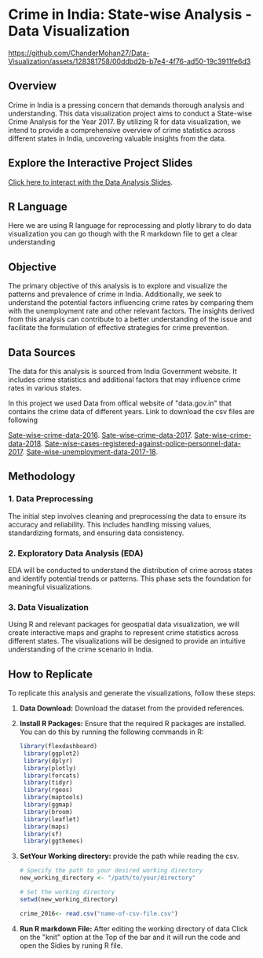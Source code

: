 # Crime in India: State-wise Analysis - Data Visualization



https://github.com/ChanderMohan27/Data-Visualization/assets/128381758/00ddbd2b-b7e4-4f76-ad50-19c3911fe6d3




## Overview

Crime in India is a pressing concern that demands thorough analysis and understanding. This data visualization project aims to conduct a State-wise Crime Analysis for the Year 2017. By utilizing R for data visualization, we intend to provide a comprehensive overview of crime statistics across different states in India, uncovering valuable insights from the data.

## Explore the Interactive Project Slides

[Click here to interact with the Data Analysis Slides](https://rpubs.com/Chander26/1035407).

## R Language 

Here we are using R language  for reprocessing and plotly library to do data visualization you can go though with the R markdown file to get a clear understanding 

## Objective 

The primary objective of this analysis is to explore and visualize the patterns and prevalence of crime in India. Additionally, we seek to understand the potential factors influencing crime rates by comparing them with the unemployment rate and other relevant factors. The insights derived from this analysis can contribute to a better understanding of the issue and facilitate the formulation of effective strategies for crime prevention.

## Data Sources

The data for this analysis is sourced from India Government website. It includes crime statistics and additional factors that may influence crime rates in various states.

In this project we used Data from offical website of "data.gov.in"  that contains the crime data of different years. Link to download the csv files are following 

[Sate-wise-crime-data-2016](https://data.gov.in/resource/stateut-crime-head-wise-violent-crimes-incidence-during-2016).
[Sate-wise-crime-data-2017](https://data.gov.in/resource/stateut-crime-head-wise-violent-crimes-during-2017).
[Sate-wise-crime-data-2018](https://data.gov.in/resource/stateut-crime-head-wise-violent-crimes-during-2018).
[Sate-wise-cases-registered-against-police-personnel-data-2017](https://data.gov.in/resource/stateut-wise-cases-registered-against-police-personnel-during-2017).
[Sate-wise-unemployment-data-2017-18](https://data.gov.in/resource/stateut-wise-unemployment-rate-usual-status-psss-age-group-15-29-years-during-2017-18).



## Methodology

### 1. Data Preprocessing

The initial step involves cleaning and preprocessing the data to ensure its accuracy and reliability. This includes handling missing values, standardizing formats, and ensuring data consistency.

### 2. Exploratory Data Analysis (EDA)

EDA will be conducted to understand the distribution of crime across states and identify potential trends or patterns. This phase sets the foundation for meaningful visualizations.

### 3. Data Visualization

Using R and relevant packages for geospatial data visualization, we will create interactive maps and graphs to represent crime statistics across different states. The visualizations will be designed to provide an intuitive understanding of the crime scenario in India.

## How to Replicate

To replicate this analysis and generate the visualizations, follow these steps:

1. **Data Download:** Download the dataset from the provided references.

2. **Install R Packages:** Ensure that the required R packages are installed. You can do this by running the following commands in R:

   ```R
   library(flexdashboard)
    library(ggplot2)
    library(dplyr)
    library(plotly)
    library(forcats)
    library(tidyr)
    library(rgeos)
    library(maptools)
    library(ggmap)
    library(broom)
    library(leaflet)
    library(maps)
    library(sf)
    library(ggthemes)
   
3.  **SetYour Working directory:**  provide the path while reading the csv. 
    ```R
    # Specify the path to your desired working directory
    new_working_directory <- "/path/to/your/directory"

    # Set the working directory
    setwd(new_working_directory)

    crime_2016<- read.csv("name-of-csv-file.csv")

4.  **Run R markdown File:**  After editing the working directory of data 
    Click on the  "knit" option at the Top of the bar and it will run the code and open the Sidies by runing R file. 

    
